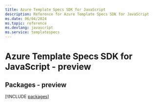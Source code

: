 ```yaml
---
title: Azure Template Specs SDK for JavaScript
description: Reference for Azure Template Specs SDK for JavaScript
ms.date: 06/04/2024
ms.topic: reference
ms.devlang: javascript
ms.service: templatespecs
---
```

# Azure Template Specs SDK for JavaScript - preview
## Packages - preview
[!INCLUDE [packages](template-specs-index.md)]